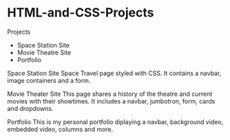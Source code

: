 # HTML-and-CSS-Projects

Projects
- Space Station Site
- Movie Theatre Site
- Portfolio

Space Station Site
Space Travel page styled with CSS. It contains a navbar, image containers and a form.

Movie Theater Site
This page shares a history of the theatre and current movies with their showtimes. It includes a navbar, jumbotron, form, cards and dropdowns. 

Portfolio
This is my personal portfolio diplaying a navbar, background video, embedded video, columns and more. 
